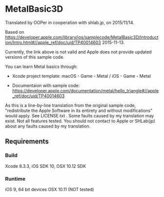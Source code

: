 # MetalBasic3D

Translated by OOPer in cooperation with shlab.jp, on 2015/11/14.

Based on
https://developer.apple.com/library/ios/samplecode/MetalBasic3D/Introduction/Intro.html#//apple_ref/doc/uid/TP40014603
2015-11-13.

Currently, the link above is not valid and Apple does not provide updated versions of this sample code.

You can learn Metal basics through:

- Xcode project template: macOS - Game - Metal / iOS - Game - Metal

- Documentaion with sample code: <https://developer.apple.com/documentation/metal/hello_triangle#//apple_ref/doc/uid/TP40014603>

As this is a line-by-line translation from the original sample code, "redistribute the Apple Software in its entirety and without modifications" would apply. See LICENSE.txt .
Some faults caused by my translation may exist. Not all features tested.
You should not contact to Apple or SHLab(jp) about any faults caused by my translation.

## Requirements

### Build

Xcode 8.3.3, iOS SDK 10, OSX 10.12 SDK

### Runtime

iOS 9, 64 bit devices
OSX 10.11 (NOT tested)
